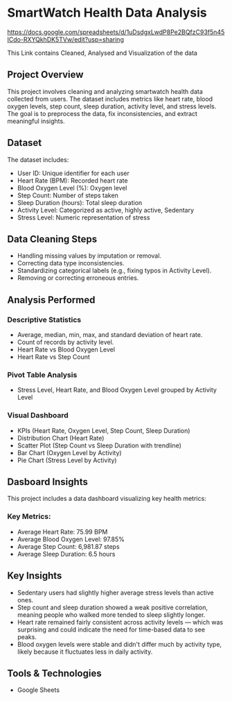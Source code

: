 # SmartWatch Health Data Analysis

https://docs.google.com/spreadsheets/d/1uDsdgxLwdP8Pe2BQfzC93f5n45ICdo-RXYQkhDK5TVw/edit?usp=sharing

This Link contains Cleaned, Analysed and Visualization of the data

## Project Overview

This project involves cleaning and analyzing smartwatch health data collected from users. The dataset includes metrics like heart rate, blood oxygen levels, step count, sleep duration, activity level, and stress levels. The goal is to preprocess the data, fix inconsistencies, and extract meaningful insights.

## Dataset
The dataset includes:
- User ID: Unique identifier for each user
- Heart Rate (BPM): Recorded heart rate
- Blood Oxygen Level (%): Oxygen level
- Step Count: Number of steps taken
- Sleep Duration (hours): Total sleep duration
- Activity Level: Categorized as active, highly active, Sedentary
- Stress Level: Numeric representation of stress

## Data Cleaning Steps
- Handling missing values by imputation or removal.
- Correcting data type inconsistencies.
- Standardizing categorical labels (e.g., fixing typos in Activity Level).
- Removing or correcting erroneous entries.

## Analysis Performed
### Descriptive Statistics
- Average, median, min, max, and standard deviation of heart rate.
- Count of records by activity level.
- Heart Rate vs Blood Oxygen Level
- Heart Rate vs Step Count

### Pivot Table Analysis
- Stress Level, Heart Rate, and Blood Oxygen Level grouped by Activity Level

### Visual Dashboard
- KPIs (Heart Rate, Oxygen Level, Step Count, Sleep Duration)
- Distribution Chart (Heart Rate)
- Scatter Plot (Step Count vs Sleep Duration with trendline)
- Bar Chart (Oxygen Level by Activity)
- Pie Chart (Stress Level by Activity)


## Dasboard Insights
This project includes a data dashboard visualizing key health metrics:

### Key Metrics:
- Average Heart Rate: 75.99 BPM
- Average Blood Oxygen Level: 97.85%
- Average Step Count: 6,981.87 steps
- Average Sleep Duration: 6.5 hours

## Key Insights
- Sedentary users had slightly higher average stress levels than active ones.
- Step count and sleep duration showed a weak positive correlation, meaning people who walked more tended to sleep slightly longer.
- Heart rate remained fairly consistent across activity levels — which was surprising and could indicate the need for time-based data to see peaks.
- Blood oxygen levels were stable and didn't differ much by activity type, likely because it fluctuates less in daily activity.
  
## Tools & Technologies
- Google Sheets 
